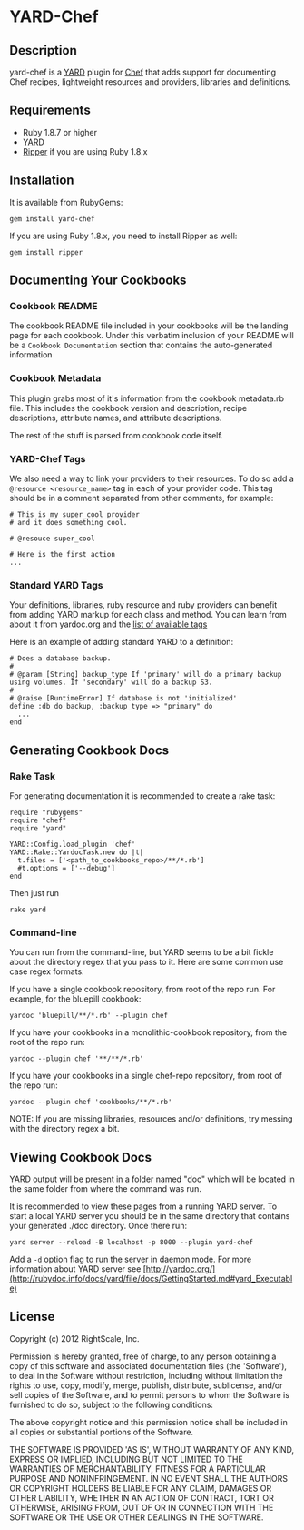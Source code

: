 # YARD-Chef

## Description

yard-chef is a [YARD](http://yardoc.org/) plugin for
[Chef](http://www.opscode.com/chef/) that adds support for documenting Chef
recipes, lightweight resources and providers, libraries and definitions.

## Requirements

* Ruby 1.8.7 or higher
* [YARD](http://yardoc.org/)
* [Ripper](https://github.com/lsegal/ripper18) if you are using Ruby 1.8.x

## Installation

It is available from RubyGems:

    gem install yard-chef

If you are using Ruby 1.8.x, you need to install Ripper as well:

    gem install ripper

## Documenting Your Cookbooks

### Cookbook README
The cookbook README file included in your cookbooks will be the landing page for
each cookbook.  Under this verbatim inclusion of your README will be a
```Cookbook Documentation``` section that contains the auto-generated information

### Cookbook Metadata
This plugin grabs most of it's information from the cookbook metadata.rb file.
This includes the cookbook version and description, recipe descriptions,
attribute names, and attribute descriptions.

The rest of the stuff is parsed from cookbook code itself.

### YARD-Chef Tags
We also need a way to link your providers to their resources.  To do so add a
``` @resource <resource_name>``` tag in each of your provider code.  This tag
should be in a comment separated from other comments, for example:

    # This is my super_cool provider
    # and it does something cool.

    # @resouce super_cool

    # Here is the first action
    ...

### Standard YARD Tags
Your definitions, libraries, ruby resource and ruby providers can benefit from
adding YARD markup for each class and method.  You can learn from about it from
yardoc.org and the [list of available tags](http://rubydoc.info/docs/yard/file/docs/Tags.md#List_of_Available_Tags)

Here is an example of adding standard YARD to a definition:

    # Does a database backup.
    #
    # @param [String] backup_type If 'primary' will do a primary backup using volumes. If 'secondary' will do a backup S3.
    #
    # @raise [RuntimeError] If database is not 'initialized'
    define :db_do_backup, :backup_type => "primary" do
      ...
    end

## Generating Cookbook Docs

### Rake Task
For generating documentation it is recommended to create a rake task:

    require "rubygems"
    require "chef"
    require "yard"

    YARD::Config.load_plugin 'chef'
    YARD::Rake::YardocTask.new do |t|
      t.files = ['<path_to_cookbooks_repo>/**/*.rb']
      #t.options = ['--debug']
    end

Then just run

    rake yard

### Command-line
You can run from the command-line, but YARD seems to be a bit fickle about the
directory regex that you pass to it. Here are some common use case regex formats:

If you have a single cookbook repository, from root of the repo run.
For example, for the bluepill cookbook:

    yardoc 'bluepill/**/*.rb' --plugin chef

If you have your cookbooks in a monolithic-cookbook repository, from the root of
the repo run:

    yardoc --plugin chef '**/**/*.rb'

If you have your cookbooks in a single chef-repo repository, from root of the
repo run:

    yardoc --plugin chef 'cookbooks/**/*.rb'

NOTE: If you are missing libraries, resources and/or definitions, try messing
with the directory regex a bit.

## Viewing Cookbook Docs
YARD output will be present in a folder named "doc" which will be located in
the same folder from where the command was run.

It is recommended to view these pages from a running YARD server.  To start a
local YARD server you should be in the same directory that contains your
generated ./doc directory.  Once there run:

    yard server --reload -B localhost -p 8000 --plugin yard-chef

Add a ```-d``` option flag to run the server in daemon mode.  For more
information about YARD server see [http://yardoc.org/](http://rubydoc.info/docs/yard/file/docs/GettingStarted.md#yard_Executable)

## License

Copyright (c) 2012 RightScale, Inc.

Permission is hereby granted, free of charge, to any person obtaining
a copy of this software and associated documentation files (the
'Software'), to deal in the Software without restriction, including
without limitation the rights to use, copy, modify, merge, publish,
distribute, sublicense, and/or sell copies of the Software, and to
permit persons to whom the Software is furnished to do so, subject to
the following conditions:

The above copyright notice and this permission notice shall be
included in all copies or substantial portions of the Software.

THE SOFTWARE IS PROVIDED 'AS IS', WITHOUT WARRANTY OF ANY KIND,
EXPRESS OR IMPLIED, INCLUDING BUT NOT LIMITED TO THE WARRANTIES OF
MERCHANTABILITY, FITNESS FOR A PARTICULAR PURPOSE AND NONINFRINGEMENT.
IN NO EVENT SHALL THE AUTHORS OR COPYRIGHT HOLDERS BE LIABLE FOR ANY
CLAIM, DAMAGES OR OTHER LIABILITY, WHETHER IN AN ACTION OF CONTRACT,
TORT OR OTHERWISE, ARISING FROM, OUT OF OR IN CONNECTION WITH THE
SOFTWARE OR THE USE OR OTHER DEALINGS IN THE SOFTWARE.
